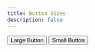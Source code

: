 ```yaml
---
title: Button Sizes
description: false
---
```


<button type="button" class="pf-c-button is-primary is-large">Large Button</button>
<button type="button" class="pf-c-button is-primary is-small">Small Button</button>
